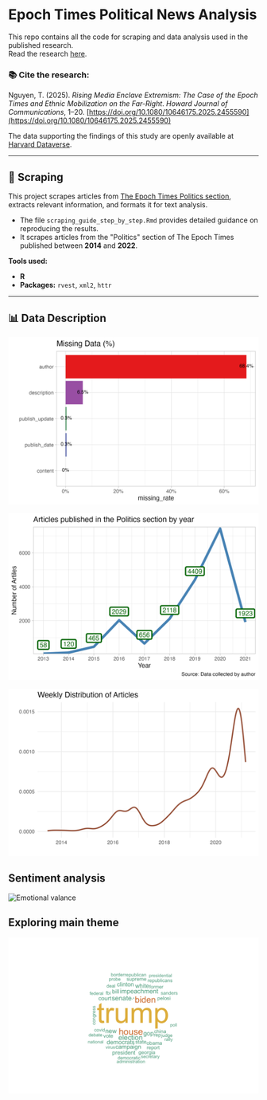 
# Epoch Times Political News Analysis

This repo contains all the code for scraping and data analysis used in the published research.  
Read the research [here](https://www.tandfonline.com/doi/abs/10.1080/10646175.2025.2455590).

### 📚 **Cite the research:**  
Nguyen, T. (2025). *Rising Media Enclave Extremism: The Case of the Epoch Times and Ethnic Mobilization on the Far-Right*. *Howard Journal of Communications*, 1–20. [https://doi.org/10.1080/10646175.2025.2455590](https://doi.org/10.1080/10646175.2025.2455590)

The data supporting the findings of this study are openly available at [Harvard Dataverse](https://doi.org/10.7910/DVN/C25J3R).

---

## 📰 **Scraping**

This project scrapes articles from [The Epoch Times Politics section](https://www.theepochtimes.com/c-us-politics), extracts relevant information, and formats it for text analysis.

- The file `scraping_guide_step_by_step.Rmd` provides detailed guidance on reproducing the results.  
- It scrapes articles from the "Politics" section of The Epoch Times published between **2014** and **2022**.

**Tools used:**  
- **R**  
- **Packages:** `rvest`, `xml2`, `httr`

---

## 📊 **Data Description**

![Missing data](output/missing_data.png)


![Articles published in the Politics section by year](output/num_article.png)


![Weekly Distribution of Articles](output/weekly.png)


## Sentiment analysis

![Emotional valance](sentiment.png)

## Exploring main theme

![Frequency of words](output/mainwords.png)